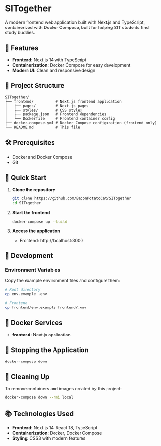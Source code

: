 # SITogether

A modern frontend web application built with Next.js and TypeScript, containerized with Docker Compose, built for helping SIT students find study buddies.

## 🚀 Features

- **Frontend**: Next.js 14 with TypeScript
- **Containerization**: Docker Compose for easy development
- **Modern UI**: Clean and responsive design

## 📁 Project Structure

```
SITogether/
├── frontend/          # Next.js frontend application
│   ├── pages/         # Next.js pages
│   ├── styles/        # CSS styles
│   ├── package.json   # Frontend dependencies
│   └── Dockerfile     # Frontend container config
├── docker-compose.yml # Docker Compose configuration (frontend only)
└── README.md          # This file
```

## 🛠️ Prerequisites

- Docker and Docker Compose
- Git

## 🚀 Quick Start

1. **Clone the repository**
   ```bash
   git clone https://github.com/BaconPotatoCat/SITogether
   cd SITogether
   ```

2. **Start the frontend**
   ```bash
   docker-compose up --build
   ```

3. **Access the application**
   - Frontend: http://localhost:3000

## 🔧 Development

### Environment Variables

Copy the example environment files and configure them:

```bash
# Root directory
cp env.example .env

# Frontend
cp frontend/env.example frontend/.env
```

## 🐳 Docker Services

- **frontend**: Next.js application

## 🛑 Stopping the Application

```bash
docker-compose down
```

## 🧹 Cleaning Up

To remove containers and images created by this project:

```bash
docker-compose down --rmi local
```

## 📚 Technologies Used

- **Frontend**: Next.js 14, React 18, TypeScript
- **Containerization**: Docker, Docker Compose
- **Styling**: CSS3 with modern features
